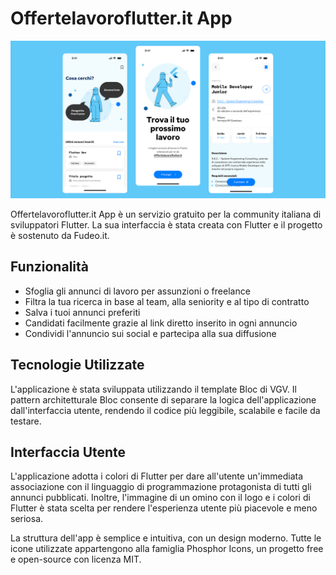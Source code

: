 # Offertelavoroflutter.it App

![UI example](./assets/UI_readme.png)

Offertelavoroflutter.it App è un servizio gratuito per la community italiana di sviluppatori
Flutter. La sua interfaccia è stata creata con Flutter e il progetto è sostenuto da Fudeo.it.

## Funzionalità

- Sfoglia gli annunci di lavoro per assunzioni o freelance
- Filtra la tua ricerca in base al team, alla seniority e al tipo di contratto
- Salva i tuoi annunci preferiti
- Candidati facilmente grazie al link diretto inserito in ogni annuncio
- Condividi l'annuncio sui social e partecipa alla sua diffusione

## Tecnologie Utilizzate

L'applicazione è stata sviluppata utilizzando il template Bloc di VGV. Il pattern architetturale
Bloc consente di separare la logica dell'applicazione dall'interfaccia utente, rendendo il codice
più leggibile, scalabile e facile da testare.

## Interfaccia Utente

L'applicazione adotta i colori di Flutter per dare all'utente un'immediata associazione con il
linguaggio di programmazione protagonista di tutti gli annunci pubblicati. Inoltre, l'immagine di un
omino con il logo e i colori di Flutter è stata scelta per rendere l'esperienza utente più piacevole
e meno seriosa.

La struttura dell'app è semplice e intuitiva, con un design moderno. Tutte le icone utilizzate
appartengono alla famiglia Phosphor Icons, un progetto free e open-source con licenza MIT.
